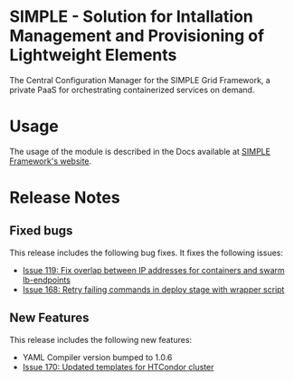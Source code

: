 
# SIMPLE - Solution for Intallation Management and Provisioning of Lightweight Elements

The Central Configuration Manager for the SIMPLE Grid Framework, a private PaaS for orchestrating containerized services on demand.

# Usage
The usage of the module is described in the Docs available at [SIMPLE Framework's website](https://simple-framework.github.io/docs/deployment_guide_htcondor).

# Release Notes

## Fixed bugs
This release includes the following bug fixes. It fixes the following issues:
- [Issue 119: Fix overlap between IP addresses for containers and swarm lb-endpoints ](https://github.com/WLCG-Lightweight-Sites/simple_grid_puppet_module/issues/119)
- [Issue 168: Retry failing commands in deploy stage with wrapper script](https://github.com/WLCG-Lightweight-Sites/simple_grid_puppet_module/issues/168)

## New Features
This release includes the following new features:
- YAML Compiler version bumped to 1.0.6
- [Issue 170: Updated templates for HTCondor cluster](https://github.com/WLCG-Lightweight-Sites/simple_grid_puppet_module/issues/170)





